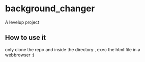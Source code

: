 # background_changer
A levelup project

## How to use it

only clone the repo and inside the directory , exec the html file in a webbrowser :)
